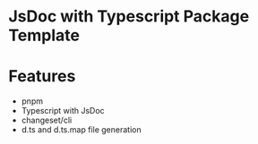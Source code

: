 # JsDoc with Typescript Package Template

# Features
- pnpm
- Typescript with JsDoc
- changeset/cli
- d.ts and d.ts.map file generation
